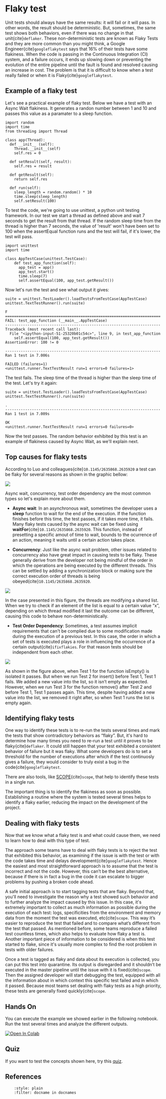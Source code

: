 Flaky test
================


Unit tests should always have the same results: it will fail or it will pass. In other words, the result should be deterministic. But, sometimes, the same test shows both behaviors, even if there was no change in that unit{cite}`deflaker`. These non-deterministic tests are known as Flaky Tests and they are more common than you might think, a Google Engineer{cite}`googleflakytest` says that 16% of their tests have some flakiness.
When the code is passing in the Continuous Integration (CI) system, and a failure occurs, it ends up slowing down or preventing the evolution of the entire pipeline until the fault is found and resolved causing an increase in cost. The problem is that it is difficult to know when a test really failed or when it is Flaky{cite}`googleflakytest`.

## Example of a flaky test

Let's see a practical example of flaky test. Below we have a test with an Async Wait flakiness. It generates a randon number between 1 and 10 and passes this value as a paramater to a sleep function. 

~~~
import random
import time
from threading import Thread

class app(Thread):
  def __init__ (self):
    Thread.__init__(self)
    self.res = 0

  def setResult(self, result):
    self.res = result

  def getResult(self):
    return self.res

  def run(self):
    sleep_length = random.random() * 10
    time.sleep(sleep_length)
    self.setResult(100)
~~~

To test the code, we're going to use unittest, a python unit testing framework. In our test we start a thread as defined above and wait 7 seconds to get the result from that thread. If the random sleep time from the thread is higher than 7 seconds, the value of 'result' won't have been set to 100 when the assertEqual function runs and the test will fail, if it's lower, the test will pass.
~~~
import unittest
import time

class AppTestCase(unittest.TestCase):
    def test_app_function(self):
      app_test = app()
      app_test.start()
      time.sleep(7)
      self.assertEqual(100, app_test.getResult())
~~~

Now let's run the test and see what output it gives:

~~~
suite = unittest.TestLoader().loadTestsFromTestCase(AppTestCase)
unittest.TextTestRunner().run(suite)
~~~
~~~
F
======================================================================
FAIL: test_app_function (__main__.AppTestCase)
----------------------------------------------------------------------
Traceback (most recent call last):
  File "<ipython-input-51-25320b01c54c>", line 9, in test_app_function
    self.assertEqual(100, app_test.getResult())
AssertionError: 100 != 0

----------------------------------------------------------------------
Ran 1 test in 7.006s

FAILED (failures=1)
<unittest.runner.TextTestResult run=1 errors=0 failures=1>
~~~

The test fails. The sleep time of the thread is higher than the sleep time of the test. Let's try it again:

~~~
suite = unittest.TestLoader().loadTestsFromTestCase(AppTestCase)
unittest.TextTestRunner().run(suite)
~~~
~~~
.
----------------------------------------------------------------------
Ran 1 test in 7.009s

OK
<unittest.runner.TextTestResult run=1 errors=0 failures=0>
~~~

Now the test passes. The random behavior exhibited by this test is an example of flakiness caused by Async Wait, as we'll explain next.


## Top causes for flaky tests

According to Luo and colleagues{cite}`10.1145/2635868.2635920` a test can be flaky for several reasons as shown in the graphic bellow:

![](../assets/ft_bar.png)

 Async wait, concurrency, test order dependency are the most common types so let's explain more about them.


*   **Async wait**: In an asynchronous wait, sometimes the developer uses a **sleep** function to wait for the end of the execution. If the function finishes before this time, the test passes, if it takes more time, it fails. Many flaky tests caused by the async wait can be fixed using **waitFor**{cite}`10.1145/2635868.2635920`. This function, instead of presetting a specific amout of time to wait, bounds to the ocurrence of an action, meaning it waits until a certain action takes place. 

*   **Concurrency**: Just like the async wait problem, other issues related to concurrency also have great impact in causing tests to be flaky. These generally derive from the developer not being mindful of the order in which the operations are being executed by the different threads. This can be settled by adding a synchronization block or making sure the correct execution order of  threads is being obeyed{cite}`10.1145/2635868.2635920`.

![](../assets/concurrency.jpg)

In the case presented in this figure, the threads are modifying a shared list. When we try to check if an element of the list is equal to a certain value “x”, depending on which thread modified it last the outcome can be different, causing this code to behave non-deterministically.  

*   **Test Order Dependency**: Sometimes, a test assumes implicit requirements that can't be complied due to some modification made during the execution of a previous test. In this case, the order in which a set of tests is executed plays a role in influencing the occurrence of a certain output{cite}`ifixflakies`. For that reason tests should be independent from each other.

![](../assets/orderDependency.jpg)

As shown in the figure above, when Test 1 for the function isEmpty() is isolated it passes. But when we run Test 2 for insert() before Test 1, Test 1 fails. We added a new value into the list, so it isn’t empty as expected. However, when we run Test 3 for the function remove() after Test 2 and before Test 1, Test 1 passes again. This time, despite having added a new value into the list, we removed it right after, so when Test 1 runs the list is empty again.

## Identifying flaky tests

One way to identify these tests is to re-run the tests several times and mark the tests that show contradictory behaviors as “flaky”. But, it's hard to determine how many times you need to re-run a test until it proves to be flaky{cite}`deflaker`. It could still happen that your test exhibited a consistent behavior of failure but it was flaky. What some developers do is to set a threshold for the number of executions after which if the test continuosly gives a failure, they would consider to truly exist a bug in the code{cite}`googleflakytest`. 

There are also tools, like [SCOPE](https://scope.dev/){cite}`scope`, that help to identify these tests in a single run.  

The important thing is to identify the flakiness as soon as possible. Establishing a routine where the system is tested several times helps to identify a flaky earlier, reducing the impact on the development of the project.

## Dealing with flaky tests

Now that we know what a flaky test is and what could cause them, we need to learn how to deal with this type of test.

The approach some teams have to deal with flaky tests is to reject the test that exhibited this behavior, as examining if the issue is with the test or with the code takes time and delays development{cite}`googleflakytest`. Hence the easiest and most straightforward approach is to assume that the test is incorrect and not the code. However, this can’t be the best alternative, because if there is in fact a bug in the code it can escalate to bigger problems by pushing a broken code ahead.

A safe initial approach is to start tagging tests that are flaky. Beyond that, you'll need to investigate the reason why a test showed such behavior and to further analyze the impact caused by this issue. In this case, it's extremely important to collect as much information as possible during the execution of each test: logs, specificities from the environment and memory data from the moment the test was executed, etc{cite}`scope`. This way it’s easier to reproduce the test that failed and to compare what’s different from the test that passed. As mentioned before, some teams reproduce a failed test countless times, which also helps to evaluate how flaky a test is. Another important piece of information to be considered is when this test started to flake, since it's usually more complex to find the root problem in tests with older failures.

Once a test is tagged as flaky and data about its execution is collected, you can put this test into quarantine. Its output is disregarded and it shouldn’t be executed in the master pipeline until the issue with it is fixed{cite}`scope`. Then the assigned developer will start debugging the test, equipped with all the information about in which context this specific test failed and in which it passed. Because most teams set dealing with flaky tests as a high priority, these tests are generally fixed quickly{cite}`scope`.

## Hands On

You can execute the example we showed earlier in the following notebook. Run the test several times and analyze the different outputs.

<a 
href="https://colab.research.google.com/github/damorimRG/practical_testing_book/blob/master/testregression/flakytestpractice.ipynb" target="_blank"> 
<img alt="Open In Colab" src="https://colab.research.google.com/assets/colab-badge.svg"></a>
      
## Quiz

If you want to test the concepts shown here, try this [quiz](https://docs.google.com/forms/d/1mc1ZDXUFzViTQepWg0VxDJfwT_S09ITPSC8o97D2a2k/viewform?edit_requested=true).

## References

```{bibliography} ../zreferences.bib
    :style: plain 
    :filter: docname in docnames
```